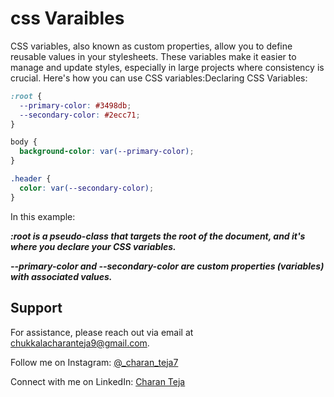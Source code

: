 # css Varaibles

CSS variables, also known as custom properties, allow you to define reusable values in your stylesheets. These variables make it easier to manage and update styles, especially in large projects where consistency is crucial. Here's how you can use CSS variables:Declaring CSS Variables:
```css
:root {
  --primary-color: #3498db;
  --secondary-color: #2ecc71;
}

body {
  background-color: var(--primary-color);
}

.header {
  color: var(--secondary-color);
}
```
In this example:

***:root is a pseudo-class that targets the root of the document, and it's where you declare your CSS variables.***

***--primary-color and --secondary-color are custom properties (variables) with associated values.***
## Support

For assistance, please reach out via email at chukkalacharanteja9@gmail.com.

Follow me on Instagram: [@_charan_teja7](https://www.instagram.com/_charan_teja7/)

Connect with me on LinkedIn: [Charan Teja](https://www.linkedin.com/in/charanteja177/)
